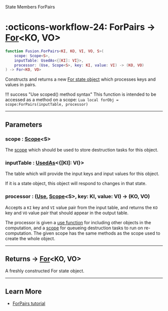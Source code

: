 <nav class="fusiondoc-api-breadcrumbs">
	<span>State</span>
	<span>Members</span>
	<span>ForPairs</span>
</nav>

<h1 class="fusiondoc-api-header" markdown>
	<span class="fusiondoc-api-icon" markdown>:octicons-workflow-24:</span>
	<span class="fusiondoc-api-name">ForPairs</span>
	<span class="fusiondoc-api-type">
		-> <a href="../../../state/types/for">For</a>&lt;KO, VO&gt;
	</span>
</h1>

```Lua
function Fusion.ForPairs<KI, KO, VI, VO, S>(
	scope: Scope<S>,
	inputTable: UsedAs<{[KI]: VI}>,
	processor: (Use, Scope<S>, key: KI, value: VI) -> (KO, VO)
) -> For<KO, VO>
```

Constructs and returns a new [For state object](../../types/for) which processes
keys and values in pairs.

!!! success "Use scoped() method syntax"
	This function is intended to be accessed as a method on a scope:
	```Lua
	local forObj = scope:ForPairs(inputTable, processor)
	```

-----

## Parameters

<h3 markdown>
	scope
	<span class="fusiondoc-api-type">
		: <a href="../../../memory/types/scope">Scope</a>&lt;S&gt;
	</span>
</h3>

The [scope](../../../memory/types/scope) which should be used to store
destruction tasks for this object.

<h3 markdown>
	inputTable
	<span class="fusiondoc-api-type">
		: <a href="../../../state/types/usedas">UsedAs</a>&lt;{[KI]: VI}&gt;
	</span>
</h3>

The table which will provide the input keys and input values for this object.

If it is a state object, this object will respond to changes in that state.

<h3 markdown>
	processor
	<span class="fusiondoc-api-type">
		: (<a href="../types/use">Use</a>, 
		<a href="../../../memory/types/scope">Scope</a>&lt;S&gt;,
		key: KI, value: VI) -> (KO, VO)
	</span>
</h3>

Accepts a `KI` key and `VI` value pair from the input table, and returns the 
`KO` key and `VO` value pair that should appear in the output table.

The processor is given a [use function](../types/use) for including
other objects in the computation, and a [scope](../../../memory/types/scope) for
queueing destruction tasks to run on re-computation. The given scope has the
same methods as the scope used to create the whole object.

-----

<h2 markdown>
	Returns
	<span class="fusiondoc-api-type">
		-> <a href="../../../state/types/for">For</a>&lt;KO, VO&gt;
	</span>
</h2>

A freshly constructed For state object.

-----

## Learn More

- [ForPairs tutorial](../../../../tutorials/tables/forpairs)